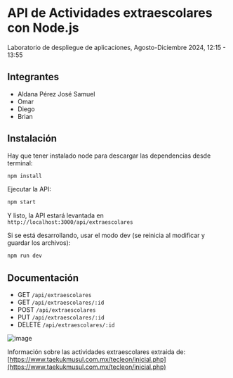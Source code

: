 # API de Actividades extraescolares con Node.js

Laboratorio de despliegue de aplicaciones, Agosto-Diciembre 2024, 12:15 - 13:55

## Integrantes

- Aldana Pérez José Samuel
- Omar
- Diego
- Brian

## Instalación

Hay que tener instalado node para descargar las dependencias desde terminal:

```bash
npm install
```

Ejecutar la API:

```bash
npm start
```

Y listo, la API estará levantada en `http://localhost:3000/api/extraescolares`

Si se está desarrollando, usar el modo dev (se reinicia al modificar y guardar los archivos):

```bash
npm run dev
```

## Documentación

- GET `/api/extraescolares`
- GET `/api/extraescolares/:id`
- POST `/api/extraescolares`
- PUT `/api/extraescolares/:id`
- DELETE `/api/extraescolares/:id`

![image](https://github.com/user-attachments/assets/170f6981-638e-4226-af73-09e54001c2f5)  

Información sobre las actividades extraescolares extraida de: [https://www.taekukmusul.com.mx/tecleon/inicial.php](https://www.taekukmusul.com.mx/tecleon/inicial.php)
